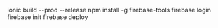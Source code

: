 ionic build --prod --release
npm install -g firebase-tools
firebase login
firebase init
firebase deploy
